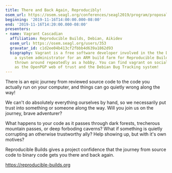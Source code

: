 ```yaml
---
title: There and Back Again, Reproducibly!
osem_url: https://osem.seagl.org/conferences/seagl2019/program/proposals/671
beginning: '2019-11-16T14:00:00.000-08:00'
end: '2019-11-16T14:20:00.000-08:00'
presenters:
- name: Vagrant Cascadian
  affiliation: Reproducible Builds, Debian, Aikidev
  osem_url: https://osem.seagl.org/users/353
  gravatar_id: c1d2ee04b413cf2fbbb4d639a1862d93
  biography: Vagrant is a free software developer involved in the the Debian project,
    a system administrator for an ARM build farm for Reproducible Builds, and gets
    thrown around repeatedly as a hobby. You can find vagrant on social networks such
    as the OpenPGP web of trust and the Debian Bug Tracking system!
---
```


There is an epic journey from reviewed source code to the code you
actually run on your computer, and things can go quietly wrong along
the way!

We can't do absolutely everything ourselves by hand, so we necessarily
put trust into something or someone along the way. Will you join us on the journey, brave adventurer?

What happens to your code as it passes through dark forests,
trecherous mountain passes, or deep forboding caverns? What if
something is quietly corrupting an otherwise trustworthy ally? Help
showing up, but with it's own motives?

Reproducible Builds gives a project confidence that the journey from
source code to binary code gets you there and back again.

https://reproducible-builds.org
